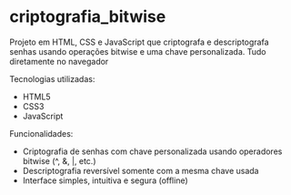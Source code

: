 # criptografia_bitwise
Projeto em HTML, CSS e JavaScript que criptografa e descriptografa senhas usando operações bitwise e uma chave personalizada. Tudo diretamente no navegador


Tecnologias utilizadas:
 - HTML5
 - CSS3
 - JavaScript

Funcionalidades:
 - Criptografia de senhas com chave personalizada usando operadores bitwise (^, &, |, etc.)
 - Descriptografia reversível somente com a mesma chave usada
 - Interface simples, intuitiva e segura (offline)
